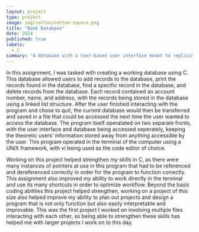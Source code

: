 ```yaml
---
layout: project
type: project
image: img/cotton/cotton-square.png
title: "Bank Database"
date: 2024
published: true
labels:
  - C
summary: "A database with a text-based user interface meant to replicate a bank created for ICS 212."
---
```


In this assignment, I was tasked with creating a working database using C. This database allowed users to add records to the database, print the records found in the database, find a specific record in the database, and delete records from the database. Each record contained an account number, name, and address, with the records being stored in the database using a linked list structure. After the user finished interacting with the program and chose to quit, the current database would then be transferred and saved in a file that could be accessed the next time the user wanted to access the database. The program itself operatated on two separate fronts, with the user interface and database being accessed seperately, keeping the theoretic users' information stored away from anything accessible by the user. This program operated in the terminal of the computer using a UNIX framework, with vi being used as the code editor of choice.

Working on this project helped strengthen my skills in C, as there were many instances of pointers at use in this program that had to be referenced and dereferenced correctly in order for the program to function correctly. This assignment also improved my ability to work directly in the terminal and use its many shortcuts in order to optimize workflow. Beyond the basic coding abilities this project helped strengthen, working on a project of this size also helped improve my ability to plan out projects and design a program that is not only function but also easily interpretable and improvable. This was the first project I worked on involving multiple files interacting with each other, so being able to strengthen these skills has helped me with larger projects I work on to this day.
